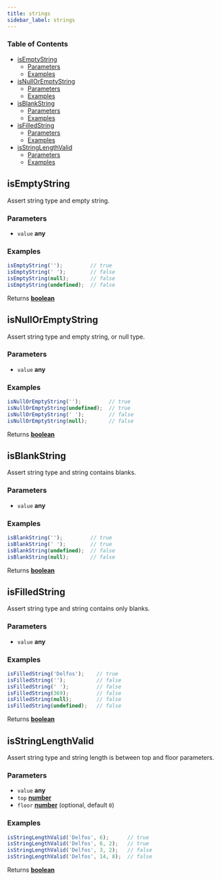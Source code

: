 ```yaml
---
title: strings
sidebar_label: strings
---
```

<!-- Generated by documentation.js. Update this documentation by updating the source code. -->

### Table of Contents

-   [isEmptyString][1]
    -   [Parameters][2]
    -   [Examples][3]
-   [isNullOrEmptyString][4]
    -   [Parameters][5]
    -   [Examples][6]
-   [isBlankString][7]
    -   [Parameters][8]
    -   [Examples][9]
-   [isFilledString][10]
    -   [Parameters][11]
    -   [Examples][12]
-   [isStringLengthValid][13]
    -   [Parameters][14]
    -   [Examples][15]

## isEmptyString

Assert string type and empty string.

### Parameters

-   `value` **any** 

### Examples

```javascript
isEmptyString('');         // true
isEmptyString(' ');        // false
isEmptyString(null);       // false
isEmptyString(undefined);  // false
```

Returns **[boolean][16]** 

## isNullOrEmptyString

Assert string type and empty string, or null type.

### Parameters

-   `value` **any** 

### Examples

```javascript
isNullOrEmptyString('');         // true
isNullOrEmptyString(undefined);  // true
isNullOrEmptyString(' ');        // false
isNullOrEmptyString(null);       // false
```

Returns **[boolean][16]** 

## isBlankString

Assert string type and string contains blanks.

### Parameters

-   `value` **any** 

### Examples

```javascript
isBlankString('');         // true
isBlankString(' ');        // true
isBlankString(undefined);  // false
isBlankString(null);       // false
```

Returns **[boolean][16]** 

## isFilledString

Assert string type and string contains only blanks.

### Parameters

-   `value` **any** 

### Examples

```javascript
isFilledString('Delfos');    // true
isFilledString('');          // false
isFilledString(' ');         // false
isFilledString(369);         // false
isFilledString(null);        // false
isFilledString(undefined);   // false
```

Returns **[boolean][16]** 

## isStringLengthValid

Assert string type and string length is between top and floor parameters.

### Parameters

-   `value` **any** 
-   `top` **[number][17]** 
-   `floor` **[number][17]**  (optional, default `0`)

### Examples

```javascript
isStringLengthValid('Delfos', 6);      // true
isStringLengthValid('Delfos', 6, 2);   // true
isStringLengthValid('Delfos', 3, 2);   // false
isStringLengthValid('Delfos', 14, 8);  // false
```

Returns **[boolean][16]** 

[1]: #isemptystring

[2]: #parameters

[3]: #examples

[4]: #isnulloremptystring

[5]: #parameters-1

[6]: #examples-1

[7]: #isblankstring

[8]: #parameters-2

[9]: #examples-2

[10]: #isfilledstring

[11]: #parameters-3

[12]: #examples-3

[13]: #isstringlengthvalid

[14]: #parameters-4

[15]: #examples-4

[16]: https://developer.mozilla.org/docs/Web/JavaScript/Reference/Global_Objects/Boolean

[17]: https://developer.mozilla.org/docs/Web/JavaScript/Reference/Global_Objects/Number
